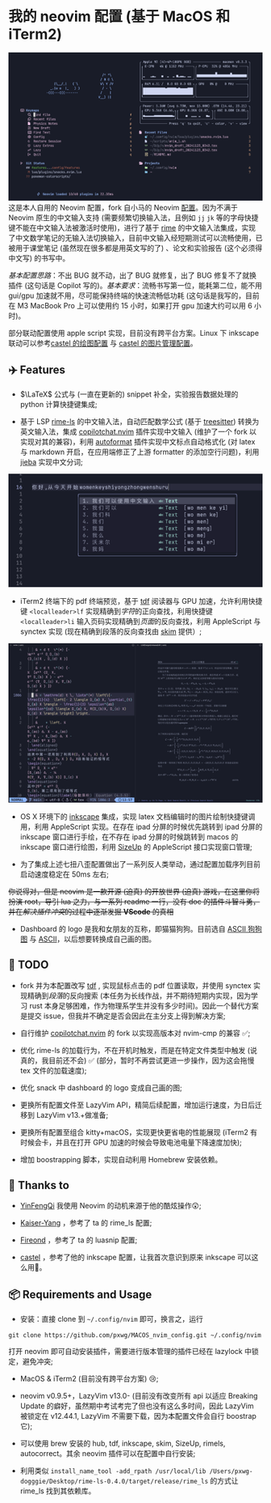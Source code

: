 # 我的 neovim 配置 (基于 MacOS 和 iTerm2)

![dashboard](./readme_fig/dashboard.png)
这是本人自用的 Neovim 配置，fork 自小马的 Neovim [配置](https://github.com/YinFengQi/nvim-config-based-on-lazyvim)。因为不满于 Neovim 原生的中文输入支持 (需要频繁切换输入法，且例如 `jj` `jk` 等的字母快捷键不能在中文输入法被激活时使用)，进行了基于 [rime](https://github.com/rime) 的中文输入法集成，实现了中文数学笔记的无输入法切换输入，目前中文输入经短期测试可以流畅使用，已被用于课堂笔记 (虽然现在很多都是用英文写的了) 、论文和实验报告 (这个必须得中文写) 的书写中。

*基本配置思路*：不出 BUG 就不动，出了 BUG 就修复，出了 BUG 修复不了就换插件 (这句话是 Copilot 写的)。*基本要求*：流畅书写第一位，能耗第二位，能不用 gui/gpu 加速就不用，尽可能保持终端的快速流畅低功耗 (这句话是我写的，目前在 M3 MacBook Pro 上可以使用约 15 小时，如果打开 gpu 加速大约可以用 6 小时)。

部分联动配置使用 apple script 实现，目前没有跨平台方案。Linux 下 inkscape 联动可以参考[castel 的绘图配置](https://github.com/gillescastel/inkscape-figures) 与 [castel 的图片管理配置](https://github.com/gillescastel/inkscape-shortcut-manager)。

## ✈️  Features

* $\LaTeX$ 公式与 (一直在更新的) snippet 补全，实验报告数据处理的 python 计算快捷键集成;

* 基于 LSP [rime-ls](https://github.com/wlh320/rime-ls) 的中文输入法，自动匹配数学公式 (基于 [treesitter](https://github.com/nvim-treesitter/nvim-treesitter)) 转换为英文输入法，集成 [copilotchat.nvim](https://github.com/CopilotC-Nvim/CopilotChat.nvim) 插件实现中文输入 (维护了一个 fork 以实现对其的兼容)，利用 [autoformat](https://github.com/huacnlee/autocorrect) 插件实现中文标点自动格式化 (对 latex 与 markdown 开启，在应用端修正了上游 formatter 的添加空行问题)，利用 [jieba](https://github.com/fxsjy/jieba) 实现中文分词;

![中文输入法](./readme_fig/cn_input.png)

* iTerm2 终端下的 pdf 终端预览，基于 [tdf](https://github.com/itsjunetime/tdf) 阅读器与 GPU 加速，允许利用快捷键 `<localleader>lf` 实现精确到*字符*的正向查找，利用快捷键 `<localleader>li` 输入页码实现精确到*页面*的反向查找，利用 AppleScript 与 synctex 实现 (现在精确到段落的反向查找由 [skim](https://skim-app.sourceforge.io/) 提供）;

![tdf 下的 pdf 预览](./readme_fig/tdf.png)

* OS X 环境下的 [inkscape](https://inkscape.org/) 集成，实现 latex 文档编辑时的图片绘制快捷键调用，利用 AppleScript 实现。在存在 ipad 分屏的时候优先跳转到 ipad 分屏的 inkscape 窗口进行手绘，在不存在 ipad 分屏的时候跳转到 macos 的 inkscape 窗口进行绘图，利用 [SizeUp](https://www.irradiatedsoftware.com/sizeup/) 的 AppleScript 接口实现窗口管理;

* 为了集成上述七扭八歪配置做出了一系列反人类举动，通过配置加载序列目前启动速度稳定在 50ms 左右;

~~你说得对，但是 neovim 是一款开源 (迫真) 的开放世界 (迫真) 游戏，在这里你将扮演 root，导引 lua 之力，与一系列 readme 一行，没有 doc 的插件斗智斗勇，并在*解决插件冲突*的过程中逐渐发掘 **VScode** 的真相~~

* Dashboard 的 logo 是我和女朋友的互称，即猫猫狗狗。目前选自 [ASCII 狗狗图](https://www.asciiart.eu/animals/dogs) 与 [ASCII](https://www.asciiart.eu/animals/cats)，以后想要转换成自己画的图。

## 🤔 TODO

* fork 并为本配置改写 [tdf](https://github.com/itsjunetime/tdf) , 实现鼠标点击的 pdf 位置读取，并使用 synctex 实现精确到*段落*的反向搜索 (本任务为长线作战，并不期待短期内实现，因为学习 rust 本身足够困难，作为物理系学生并没有多少时间)。因此一个替代方案是提交 issue，但我并不确定是否会因此在主分支上得到解决方案;

* 自行维护 [copilotchat.nvim](https://github.com/CopilotC-Nvim/CopilotChat.nvim) 的 fork 以实现高版本对 nvim-cmp 的兼容 ✅;

* 优化 rime-ls 的加载行为，不在开机时触发，而是在特定文件类型中触发 (说真的，我目前还不会) ✅ (部分，暂时不再尝试更进一步操作，因为这会拖慢 tex 文件的加载速度);

* 优化 snack 中 dashboard 的 logo 变成自己画的图;

* 更换所有配置文件至 LazyVim API，精简后续配置，增加运行速度，为日后迁移到 LazyVim v13.+做准备;

* 更换所有配置至组合 kitty+macOS，实现更快更省电的性能展现 (iTerm2 有时候会卡，并且在打开 GPU 加速的时候会导致电池电量下降速度加快); 

* 增加 boostrapping 脚本，实现自动利用 Homebrew 安装依赖。

## 🤝 Thanks to

* [YinFengQi](https://github.com/YinFengQi) 我使用 Neovim 的动机来源于他的酷炫操作😲;

* [Kaiser-Yang](https://github.com/Kaiser-Yang) ，参考了 ta 的 rime_ls 配置;

* [Fireond](https://github.com/Fireond) ，参考了 ta 的 luasnip 配置;

* [castel](https://github.com/gillescastel) ，参考了他的 inkscape 配置，让我首次意识到原来 inkscape 可以这么用🤯。

## 📦 Requirements and Usage

* 安装：直接 clone 到 `~/.config/nvim` 即可，换言之，运行
```shell
git clone https://github.com/pxwg/MACOS_nvim_config.git ~/.config/nvim
```
打开 neovim 即可自动安装插件，需要进行版本管理的插件已经在 lazylock 中锁定，避免冲突;

* MacOS & iTerm2 (目前没有跨平台方案) 😢;

* neovim v0.9.5+，LazyVim v13.0- (目前没有改变所有 api 以适应 Breaking Update 的癖好，虽然期中考试考完了但也没有这么多时间，因此 LazyVim 被锁定在 v12.44.1, LazyVim 不需要下载，因为本配置文件会自行 boostrap 它);

* 可以使用 brew 安装的 hub, tdf, inkscape, skim, SizeUp, rimels, autocorrect。其余 neovim 插件可以在配置中自行安装;

* 利用类似 `install_name_tool -add_rpath /usr/local/lib /Users/pxwg-dogggie/Desktop/rime-ls-0.4.0/target/release/rime_ls` 的方式让 rime_ls 找到其依赖库。

